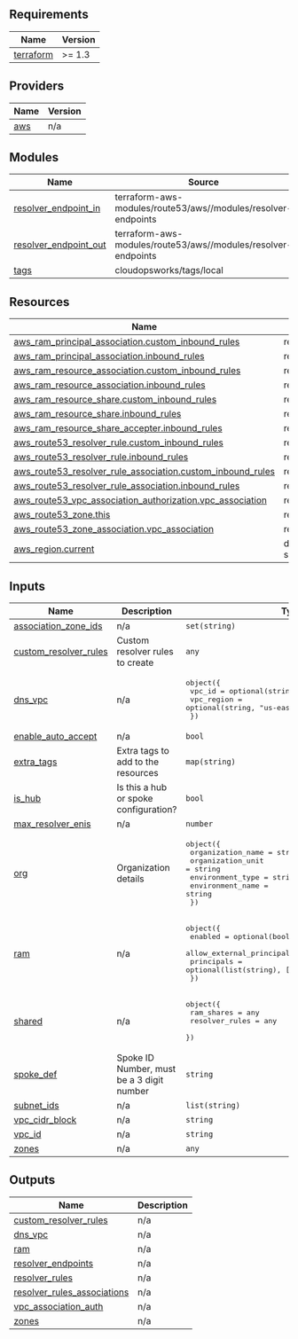 ## Requirements

| Name | Version |
|------|---------|
| <a name="requirement_terraform"></a> [terraform](#requirement\_terraform) | >= 1.3 |

## Providers

| Name | Version |
|------|---------|
| <a name="provider_aws"></a> [aws](#provider\_aws) | n/a |

## Modules

| Name | Source | Version |
|------|--------|---------|
| <a name="module_resolver_endpoint_in"></a> [resolver\_endpoint\_in](#module\_resolver\_endpoint\_in) | terraform-aws-modules/route53/aws//modules/resolver-endpoints | ~> 3.0 |
| <a name="module_resolver_endpoint_out"></a> [resolver\_endpoint\_out](#module\_resolver\_endpoint\_out) | terraform-aws-modules/route53/aws//modules/resolver-endpoints | ~> 3.0 |
| <a name="module_tags"></a> [tags](#module\_tags) | cloudopsworks/tags/local | 1.0.9 |

## Resources

| Name | Type |
|------|------|
| [aws_ram_principal_association.custom_inbound_rules](https://registry.terraform.io/providers/hashicorp/aws/latest/docs/resources/ram_principal_association) | resource |
| [aws_ram_principal_association.inbound_rules](https://registry.terraform.io/providers/hashicorp/aws/latest/docs/resources/ram_principal_association) | resource |
| [aws_ram_resource_association.custom_inbound_rules](https://registry.terraform.io/providers/hashicorp/aws/latest/docs/resources/ram_resource_association) | resource |
| [aws_ram_resource_association.inbound_rules](https://registry.terraform.io/providers/hashicorp/aws/latest/docs/resources/ram_resource_association) | resource |
| [aws_ram_resource_share.custom_inbound_rules](https://registry.terraform.io/providers/hashicorp/aws/latest/docs/resources/ram_resource_share) | resource |
| [aws_ram_resource_share.inbound_rules](https://registry.terraform.io/providers/hashicorp/aws/latest/docs/resources/ram_resource_share) | resource |
| [aws_ram_resource_share_accepter.inbound_rules](https://registry.terraform.io/providers/hashicorp/aws/latest/docs/resources/ram_resource_share_accepter) | resource |
| [aws_route53_resolver_rule.custom_inbound_rules](https://registry.terraform.io/providers/hashicorp/aws/latest/docs/resources/route53_resolver_rule) | resource |
| [aws_route53_resolver_rule.inbound_rules](https://registry.terraform.io/providers/hashicorp/aws/latest/docs/resources/route53_resolver_rule) | resource |
| [aws_route53_resolver_rule_association.custom_inbound_rules](https://registry.terraform.io/providers/hashicorp/aws/latest/docs/resources/route53_resolver_rule_association) | resource |
| [aws_route53_resolver_rule_association.inbound_rules](https://registry.terraform.io/providers/hashicorp/aws/latest/docs/resources/route53_resolver_rule_association) | resource |
| [aws_route53_vpc_association_authorization.vpc_association](https://registry.terraform.io/providers/hashicorp/aws/latest/docs/resources/route53_vpc_association_authorization) | resource |
| [aws_route53_zone.this](https://registry.terraform.io/providers/hashicorp/aws/latest/docs/resources/route53_zone) | resource |
| [aws_route53_zone_association.vpc_association](https://registry.terraform.io/providers/hashicorp/aws/latest/docs/resources/route53_zone_association) | resource |
| [aws_region.current](https://registry.terraform.io/providers/hashicorp/aws/latest/docs/data-sources/region) | data source |

## Inputs

| Name | Description | Type | Default | Required |
|------|-------------|------|---------|:--------:|
| <a name="input_association_zone_ids"></a> [association\_zone\_ids](#input\_association\_zone\_ids) | n/a | `set(string)` | `[]` | no |
| <a name="input_custom_resolver_rules"></a> [custom\_resolver\_rules](#input\_custom\_resolver\_rules) | Custom resolver rules to create | `any` | `{}` | no |
| <a name="input_dns_vpc"></a> [dns\_vpc](#input\_dns\_vpc) | n/a | <pre>object({<br/>    vpc_id     = optional(string, "")<br/>    vpc_region = optional(string, "us-east-1")<br/>  })</pre> | <pre>{<br/>  "vpc_id": "",<br/>  "vpc_region": ""<br/>}</pre> | no |
| <a name="input_enable_auto_accept"></a> [enable\_auto\_accept](#input\_enable\_auto\_accept) | n/a | `bool` | `true` | no |
| <a name="input_extra_tags"></a> [extra\_tags](#input\_extra\_tags) | Extra tags to add to the resources | `map(string)` | `{}` | no |
| <a name="input_is_hub"></a> [is\_hub](#input\_is\_hub) | Is this a hub or spoke configuration? | `bool` | `false` | no |
| <a name="input_max_resolver_enis"></a> [max\_resolver\_enis](#input\_max\_resolver\_enis) | n/a | `number` | `-1` | no |
| <a name="input_org"></a> [org](#input\_org) | Organization details | <pre>object({<br/>    organization_name = string<br/>    organization_unit = string<br/>    environment_type  = string<br/>    environment_name  = string<br/>  })</pre> | n/a | yes |
| <a name="input_ram"></a> [ram](#input\_ram) | n/a | <pre>object({<br/>    enabled                   = optional(bool, true)<br/>    allow_external_principals = optional(bool, false)<br/>    principals                = optional(list(string), [])<br/>  })</pre> | <pre>{<br/>  "allow_external_principals": false,<br/>  "enabled": false,<br/>  "principals": []<br/>}</pre> | no |
| <a name="input_shared"></a> [shared](#input\_shared) | n/a | <pre>object({<br/>    ram_shares     = any<br/>    resolver_rules = any<br/>  })</pre> | <pre>{<br/>  "ram_shares": {},<br/>  "resolver_rules": {}<br/>}</pre> | no |
| <a name="input_spoke_def"></a> [spoke\_def](#input\_spoke\_def) | Spoke ID Number, must be a 3 digit number | `string` | `"001"` | no |
| <a name="input_subnet_ids"></a> [subnet\_ids](#input\_subnet\_ids) | n/a | `list(string)` | `[]` | no |
| <a name="input_vpc_cidr_block"></a> [vpc\_cidr\_block](#input\_vpc\_cidr\_block) | n/a | `string` | `""` | no |
| <a name="input_vpc_id"></a> [vpc\_id](#input\_vpc\_id) | n/a | `string` | `""` | no |
| <a name="input_zones"></a> [zones](#input\_zones) | n/a | `any` | `{}` | no |

## Outputs

| Name | Description |
|------|-------------|
| <a name="output_custom_resolver_rules"></a> [custom\_resolver\_rules](#output\_custom\_resolver\_rules) | n/a |
| <a name="output_dns_vpc"></a> [dns\_vpc](#output\_dns\_vpc) | n/a |
| <a name="output_ram"></a> [ram](#output\_ram) | n/a |
| <a name="output_resolver_endpoints"></a> [resolver\_endpoints](#output\_resolver\_endpoints) | n/a |
| <a name="output_resolver_rules"></a> [resolver\_rules](#output\_resolver\_rules) | n/a |
| <a name="output_resolver_rules_associations"></a> [resolver\_rules\_associations](#output\_resolver\_rules\_associations) | n/a |
| <a name="output_vpc_association_auth"></a> [vpc\_association\_auth](#output\_vpc\_association\_auth) | n/a |
| <a name="output_zones"></a> [zones](#output\_zones) | n/a |
